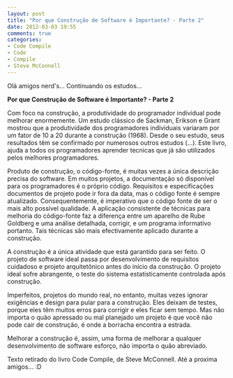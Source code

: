 ```yaml
---
layout: post
title: "Por que Construção de Software é Importante? - Parte 2"
date: 2012-03-03 19:55
comments: true
categories: 
- Code Compile
- Code
- Compile
- Steve McConnell
---
```

<p>Olá amigos nerd's... Continuando os estudos...</p>

<strong> Por que Construção de Software é Importante? - Parte 2</strong>
<!-- more -->
<p>
Com foco na construção, a produtividade do programador indivídual pode
  melhorar enormemente. Um estudo clássico de Sackman, Erikson e Grant mostrou
  que a produtividade dos programadores individuais variaram por um fator de 10 a 20
  durante a construção (1968). Desde o seu estudo, seus resultados têm
  se confirmado por numerosos outros estudos (...). Este livro, ajuda a todos os programadores
  aprender tecnicas que já são utilizados pelos melhores programadores.
</p>
<p>
  Produto de construção, o código-fonte, é muitas vezes a única
  descrição precisa do software. Em muitos projetos, a documentação só
  disponível para os programadores é o próprio código. Requisitos e especificações
  documentos de projeto pode ir fora da data, mas o código fonte é sempre atualizado.
  Consequentemente, é imperativo que o código fonte de ser o mais alto possível
  qualidade. A aplicação consistente de técnicas para melhoria do código-fonte
  faz a diferença entre um aparelho de Rube Goldberg e uma análise detalhada,
  corrigir, e um programa informativo portanto. Tais técnicas são mais
  efectivamente aplicado durante a construção.
 </p>
 <p>
  A construção é a única atividade que está garantido para ser feito.
  O projeto de software ideal passa por desenvolvimento de requisitos cuidadoso e
  projeto arquitetônico antes do início da construção. O projeto ideal
  sofre abrangente, o teste do sistema estatisticamente controlada após
  construção.
 </p>
 <p>
  Imperfeitos, projetos do mundo real, no entanto, muitas vezes ignorar exigências
  e design para pular para a construção. Eles deixam de testes, porque eles têm
  muitos erros para corrigir e eles ficar sem tempo.
  Mas não importa o quão apressado ou mal planejado um projeto é que você não pode
  cair de construção, é onde a borracha encontra a estrada.
 </p>
 <p>
  Melhorar a construção é, assim, uma forma de melhorar a qualquer desenvolvimento de software
  esforço, não importa o quão abreviado.
  </p>
  
  
Texto retirado do livro Code Compile, de Steve McConnell.
Até a proxima amigos... :D